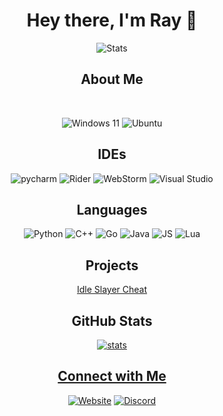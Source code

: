 
<h1 align=center>Hey there, I'm Ray 👋 </h1>

<p align=center>
  <img alt=Stats src="https://komarev.com/ghpvc/?username=ProfessedRay4">
</p>
<h2 align=center>About Me</h2>

  <br>
<p align=center>
  <img alt="Windows 11" src="https://img.shields.io/badge/Windows%2011-%230079d5.svg?style=for-the-badge&logo=Windows%2011&logoColor=white">
  <img alt="Ubuntu" src="https://img.shields.io/badge/Ubuntu-E95420?style=for-the-badge&logo=ubuntu&logoColor=white">
</p>
<h2 align=center>IDEs</h2>
<p align=center>
<img alt="pycharm" src="https://img.shields.io/badge/pycharm-143?style=for-the-badge&logo=pycharm&logoColor=black&color=black&labelColor=green">
<img alt="Rider" src="https://img.shields.io/badge/Rider-000000.svg?style=for-the-badge&logo=Rider&logoColor=white&color=black&labelColor=crimson">
<img alt="WebStorm" src="https://img.shields.io/badge/webstorm-143?style=for-the-badge&logo=webstorm&logoColor=white&color=black">
<img alt="Visual Studio" src="https://img.shields.io/badge/Visual%20Studio-5C2D91.svg?style=for-the-badge&logo=visual-studio&logoColor=white">
</p>
<h2 align=center>Languages</h2>

<p align=center>
<img alt="Python" src="https://img.shields.io/badge/python-3670A0?style=for-the-badge&logo=python&logoColor=ffdd54">
<img alt="C++" src="https://img.shields.io/badge/c++-%2300599C.svg?style=for-the-badge&logo=c%2B%2B&logoColor=white">
<img alt="Go" src="https://img.shields.io/badge/go-%2300ADD8.svg?style=for-the-badge&logo=go&logoColor=white">
<img alt="Java" src="https://img.shields.io/badge/java-%23ED8B00.svg?style=for-the-badge&logo=openjdk&logoColor=white">
<img alt="JS" src="https://img.shields.io/badge/javascript-%23323330.svg?style=for-the-badge&logo=javascript&logoColor=%23F7DF1E">
<img alt="Lua" src="https://img.shields.io/badge/lua-%232C2D72.svg?style=for-the-badge&logo=lua&logoColor=white">
</p>

<h2 align=center>Projects</h2>
<p align=center>
<a href="https://github.com/ProfessedRay4/idleSlayer" target = "_blank">Idle Slayer Cheat</a>
</p>

<h2 align=center>GitHub Stats</h2>
<p align="center">
  <a href="https://github.com/ProfessedRay4" target = "_blank"><img alt="stats" src="https://github-readme-streak-stats.herokuapp.com?user=professedray4&theme=dark&hide_current_streak=true&hide_longest_streak=true">
</p>

<h2 align=center>Connect with Me</h2>

<p align="center">
  <a href="https://professedray4.github.io/" target="_blank"><img alt="Website" src="https://img.shields.io/badge/Website-%231E90FF.svg?&style=for-the-badge&logo=firefox-browser&logoColor=white"></a>
  <a href="https://discord.com/users/1091415878156943472" target="_blank"><img alt="Discord" src="https://img.shields.io/badge/Discord-%235865F2.svg?style=for-the-badge&logo=discord&logoColor=white"></a>
</p>
